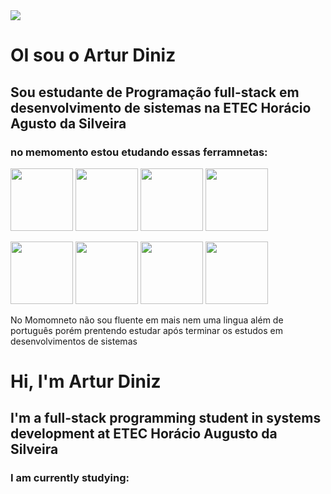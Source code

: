 <img src="https://capsule-render.vercel.app/api?type=wave&color=auto&height=300&section=header&text=capsule%20render&fontSize=90" />


# OI sou o Artur Diniz
## Sou estudante de Programação full-stack em desenvolvimento de sistemas na ETEC Horácio Agusto da Silveira

### no memomento estou etudando essas ferramnetas:

 <img src="https://cdn.jsdelivr.net/gh/devicons/devicon/icons/html5/html5-plain-wordmark.svg" width="100" height="100" > <img src="https://cdn.jsdelivr.net/gh/devicons/devicon/icons/css3/css3-plain-wordmark.svg" width="100" height="100" /> <img src="https://cdn.jsdelivr.net/gh/devicons/devicon/icons/javascript/javascript-original.svg" width="100" height="100" /> <img src="https://cdn.jsdelivr.net/gh/devicons/devicon/icons/cplusplus/cplusplus-line.svg" width="100" height="100" /> 
 
 <img src="https://cdn.jsdelivr.net/gh/devicons/devicon/icons/linux/linux-original.svg" width="100" height="100" /> <img src="https://cdn.jsdelivr.net/gh/devicons/devicon/icons/vscode/vscode-original.svg" width="100" height="100" /> <img src="https://cdn.jsdelivr.net/gh/devicons/devicon/icons/python/python-original.svg" width="100" height="100" /> <img src="https://cdn.jsdelivr.net/gh/devicons/devicon/icons/figma/figma-original.svg" width="100" height="100" />

 No Momomneto não sou fluente em mais nem uma lingua além de português porém prentendo estudar após terminar os estudos em desenvolvimentos de sistemas



          
# Hi, I'm Artur Diniz
## I'm a full-stack programming student in systems development at ETEC Horácio Augusto da Silveira

### I am currently studying:
